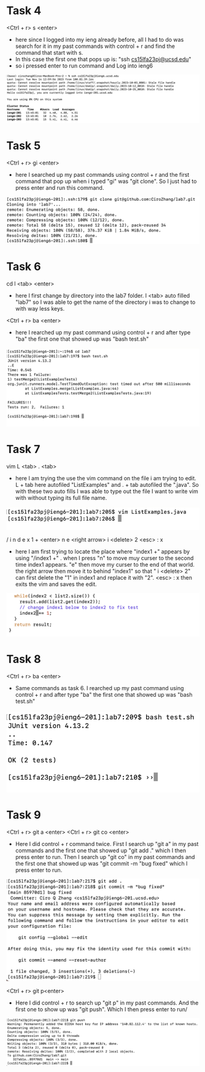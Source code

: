 # Task 4

<Ctrl + r> s \<enter>

* here since I logged into my ieng already before, all I had to do was search for it in my past commands with control + r and find the command that start with s.
* In this case the first one that pops up is: "ssh cs15lfa23pj@ucsd.edu"
* so i pressed enter to run command and Log into ieng6

![Image](task4.png)

# Task 5

<Ctrl + r> gi \<enter>

* here I searched up my past commands using control + r and the first command that pop up when i typed "gi" was "git clone". So I just had to press enter and run this command. 

![Image](task5.png)

# Task 6

cd l \<tab> \<enter> 

* here I first change by directory into the lab7 folder. l \<tab> auto filled "lab7" so I was able to get the name of the directory i was to change to with way less keys. 

<Ctrl + r> ba \<enter>

* here I rearched up my past command using control + r and after type "ba" the first one that showed up was "bash test.sh"


![Image](task6.png)

# Task 7

vim L \<tab> . \<tab> 

* here I am trying the use the vim command on the file i am trying to edit. L + tab here autofiled "ListExamples" and . + tab autofiled the ".java". So with these two auto fills I was able to type out the file I want to write vim with without typing its full file name. 

![Image](task7.1.png)

/ i n d e x 1 <space> + \<enter> n e \<right arrow>  i \<delete> 2 \<esc> : x

* here I am first trying to locate the place where "index1 +" appears by using "/index1 +" . when I press "n" to move muy curser to the second time index1 appears. "e" then move my curser to the end of that world. the right arrow then move it to behind "index1" so that " i \<delete> 2" can first delete the "1" in index1 and replace it with "2". \<esc> : x then exits the vim and saves the edit. 

![Image](task7.2.png)

# Task 8

<Ctrl + r> ba \<enter>

* Same commands as task 6. I rearched up my past command using control + r and after type "ba" the first one that showed up was "bash test.sh"


![Image](task8.png)

# Task 9

<Ctrl + r> git a \<enter>
<Ctrl + r> git co \<enter>

* Here I did control + r command twice. First I search up "git a" in my past commands and the first one that showed up "git add ." which I then press enter to run. Then I search up "git co" in my past commands and the first one that showed up was "git commit -m "bug fixed" which I press enter to run. 


![Image](task9.1.png)

<Ctrl + r> git p\<enter>

* Here I did control + r to search up "git p" in my past commands. And the first one to show up was "git push". Which I then press enter to run/ 

![Image](task9.2.png)
